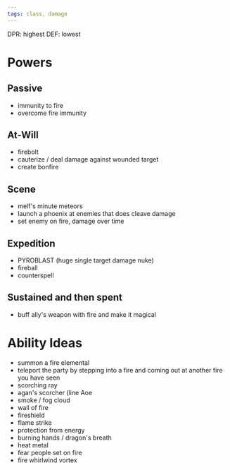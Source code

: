 ```yaml
---
tags: class, damage
---
```

DPR: highest
DEF: lowest
# Powers
## Passive
- immunity to fire
- overcome fire immunity
## At-Will
- firebolt
- cauterize / deal damage against wounded target
- create bonfire
## Scene
- melf's minute meteors
- launch a phoenix at enemies that does cleave damage
- set enemy on fire, damage over time
## Expedition
- PYROBLAST (huge single target damage nuke)
- fireball
- counterspell
## Sustained and then spent
- buff ally's weapon with fire and make it magical
# Ability Ideas
- summon a fire elemental
- teleport the party by stepping into a fire and coming out at another fire you have seen
- scorching ray
- agan's scorcher (line Aoe
- smoke / fog cloud
- wall of fire
- fireshield
- flame strike
- protection from energy
- burning hands / dragon's breath
- heat metal
- fear people set on fire
- fire whirlwind vortex